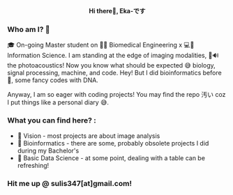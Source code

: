 <p align="center" style="font-weight:bold"> Hi there👋, Eka-です </p> 

<!--
**EkaSulistyawan/EkaSulistyawan** is a ✨ _special_ ✨ repository because its `README.md` (this file) appears on your GitHub profile.

Here are some ideas to get you started:

- 🔭 I’m currently working on ...
- 🌱 I’m currently learning ...
- 👯 I’m looking to collaborate on ...
- 🤔 I’m looking for help with ...
- 💬 Ask me about ...
- 📫 How to reach me: ...
- 😄 Pronouns: ...
- ⚡ Fun fact: ...
-->

### Who am I? 🙋
🎓 On-going Master student on 🔧💉 Biomedical Engineering x 💻🧠 Information Science. I am standing at the edge of imaging modalities, 🔦🔊 the photoacoustics! Now you know what should be expected 😅 biology, signal processing, machine, and code. Hey! But I did bioinformatics before 🧬, some fancy codes with DNA.

Anyway, I am so eager with coding projects! You may find the repo 汚い coz I put things like a personal diary 😅.

### What you can find here? :
- 👀 Vision - most projects are about image analysis
- 🧬 Bioinformatics - there are some, probably obsolete projects I did during my Bachelor's
- 📓 Basic Data Science - at some point, dealing with a table can be refreshing!

### Hit me up @ sulis347[at]gmail.com!
